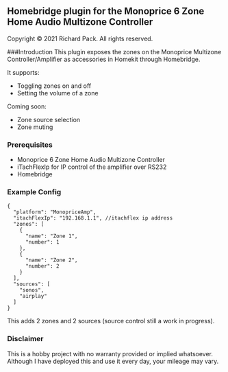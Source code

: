 ## Homebridge plugin for the Monoprice 6 Zone Home Audio Multizone Controller

Copyright © 2021 Richard Pack. All rights reserved.

###Introduction
This plugin exposes the zones on the Monoprice Multizone 
Controller/Amplifier as accessories in Homekit through Homebridge.

It supports:
- Toggling zones on and off
- Setting the volume of a zone 

Coming soon:
- Zone source selection
- Zone muting

### Prerequisites

- Monoprice 6 Zone Home Audio Multizone Controller
- iTachFlexIp for IP control of the amplifier over RS232
- Homebridge

### Example Config
```
{
  "platform": "MonopriceAmp",
  "itachFlexIp": "192.168.1.1", //itachflex ip address
  "zones": [
    {
      "name": "Zone 1",
      "number": 1
    },
    {
      "name": "Zone 2",
      "number": 2
    }
  ],
  "sources": [
    "sonos",
    "airplay"
  ]
}
```
This adds 2 zones and 2 sources (source control still a work in progress).

### Disclaimer
This is a hobby project with no warranty provided or implied whatsoever. 
Although I have deployed this and use it every day, your mileage may vary.
